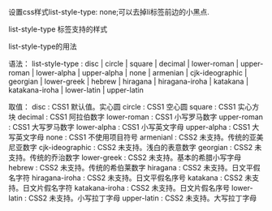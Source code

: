 设置css样式list-style-type: none;可以去掉li标签前边的小黑点.


list-style-type 标签支持的样式

list-style-type的用法

语法： 
list-style-type : disc | circle | square | decimal | lower-roman | upper-roman | lower-alpha | upper-alpha | none | armenian | cjk-ideographic | georgian | lower-greek | hebrew | hiragana | hiragana-iroha | katakana | katakana-iroha | lower-latin | upper-latin


取值： 
disc : CSS1 默认值。实心圆 
circle : CSS1 空心圆 
square : CSS1 实心方块 
decimal : CSS1 阿拉伯数字 
lower-roman : CSS1 小写罗马数字 
upper-roman : CSS1 大写罗马数字 
lower-alpha : CSS1 小写英文字母 
upper-alpha : CSS1 大写英文字母 
none : CSS1 不使用项目符号 
armenianl : CSS2 未支持。传统的亚美尼亚数字 
cjk-ideographic : CSS2 未支持。浅白的表意数字 
georgian : CSS2 未支持。传统的乔治数字 
lower-greek : CSS2 未支持。基本的希腊小写字母 
hebrew : CSS2 未支持。传统的希伯莱数字 
hiragana : CSS2 未支持。日文平假名字符 
hiragana-iroha : CSS2 未支持。日文平假名序号 
katakana : CSS2 未支持。日文片假名字符 
katakana-iroha : CSS2 未支持。日文片假名序号 
lower-latin : CSS2 未支持。小写拉丁字母 
upper-latin : CSS2 未支持。大写拉丁字母


